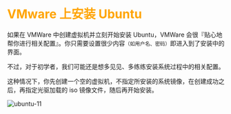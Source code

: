 # <font color="orange">VMware 上安装 Ubuntu</font>

如果在 VMWare 中创建虚拟机并立刻开始安装 Ubuntu，VMWare 会很『贴心地帮你进行相关配置』。你只需要设置很少内容<small>（如用户名、密码）</small>即进入到了安装中的界面。

不过，对于初学者，我们可能还是想多见见、多练练安装系统过程中的相关配置。

这种情况下，你先创建一个空的虚拟机，不指定所安装的系统镜像，在创建成功之后，再指定光驱加载的 iso 镜像文件，随后再开始安装。

![ubuntu-11](./img/ubuntu-11.png)
